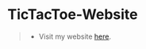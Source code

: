 # TicTacToe-Website
> - Visit my website [here](file:///Users/ryleyhaynes/Desktop/VScode/testing/index.html).
